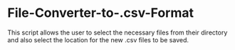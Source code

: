 # File-Converter-to-.csv-Format
This script allows the user to select the necessary files from their directory and also select the location for the new .csv files to be saved.
